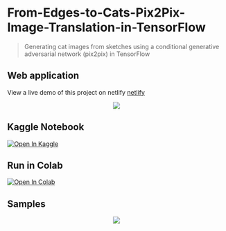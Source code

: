 # From-Edges-to-Cats-Pix2Pix-Image-Translation-in-TensorFlow

> Generating cat images from sketches using a conditional generative adversarial network (pix2pix) in TensorFlow

## Web application
View a live demo of this project on netlify [netlify](https://edges2cats.netlify.com)

<p align="center">
  <img src="https://github.com/Miaad2004/From-Edges-to-Cats-Pix2Pix-Image-Translation/blob/main/Screenshots/WebApp.png" />
</p>

## Kaggle Notebook
[![Open In Kaggle](https://kaggle.com/static/images/open-in-kaggle.svg)](https://www.kaggle.com/miaadkimiagari2004/from-edges-to-cats-pix2pix-image-translation)

## Run in Colab
[![Open In Colab](https://colab.research.google.com/assets/colab-badge.svg)](https://colab.research.google.com/github/Miaad2004/From-Edges-to-Cats-Pix2Pix-Image-Translation-in-TensorFlow/blob/main/from-edges-to-cats-pix2pix-image-translation.ipynb)

## Samples
<p align="center">
  <img src="https://github.com/Miaad2004/From-Edges-to-Cats-Pix2Pix-Image-Translation/blob/main/Screenshots/1.png" />
</p>
